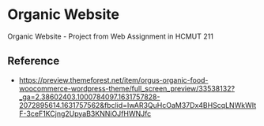 # Organic Website
Organic Website - Project from Web Assignment in HCMUT 211

## Reference
- https://preview.themeforest.net/item/orgus-organic-food-woocommerce-wordpress-theme/full_screen_preview/33538132?_ga=2.38602403.1000784097.1631757828-2072895614.1631757562&fbclid=IwAR3QuHcOaM37Dx4BHScqLNWkWItF-3ceF1KCjng2UpyaB3KNNiOJfHWNJfc
